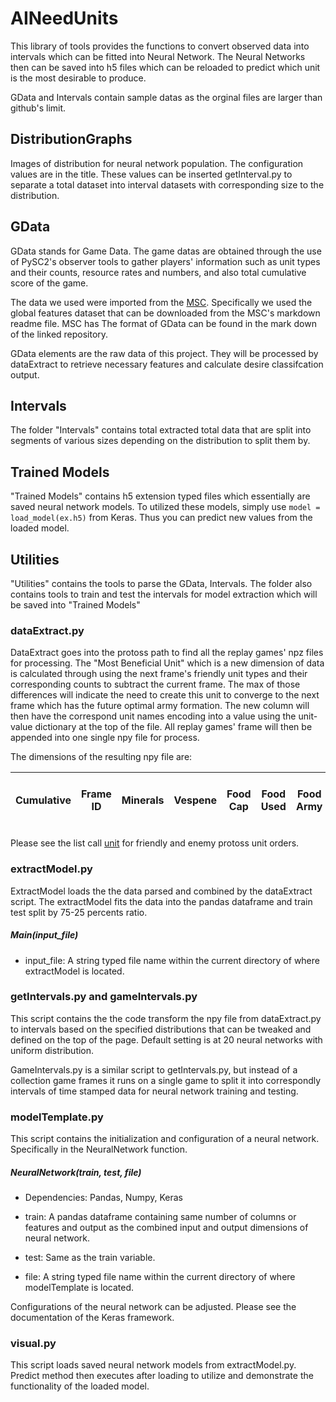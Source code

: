# AINeedUnits

This library of tools provides the functions to convert observed data into intervals which can be fitted into Neural Network. The Neural Networks then can be saved into h5 files which can be reloaded to predict which unit is the most desirable to produce.

GData and Intervals contain sample datas as the orginal files are larger than github's limit.

## DistributionGraphs

Images of distribution for neural network population. The configuration values are in the title. These values can be inserted getInterval.py to separate a total dataset into interval datasets with corresponding size to the distribution.

## GData

GData stands for Game Data. The game datas are obtained through the use of PySC2's observer tools to gather players' information such as unit types and their counts, resource rates and numbers, and also total cumulative score of the game.

The data we used were imported from the [MSC](https://github.com/wuhuikai/MSC). Specifically we used the global features dataset that can be downloaded from the MSC's markdown readme file. MSC has  The format of GData can be found in the mark down of the linked repository.

GData elements are the raw data of this project. They will be processed by dataExtract to retrieve necessary features and calculate desire classifcation output.

## Intervals

The folder "Intervals" contains total extracted total data that are split into segments of various sizes depending on the distribution to split them by.

## Trained Models

"Trained Models" contains h5 extension typed files which essentially are saved neural network models. To utilized these models, simply use `` model = load_model(ex.h5) `` from Keras. Thus you can predict new values from the loaded model.

## Utilities 

"Utilities" contains the tools to parse the GData, Intervals. The folder also contains tools to train and test the intervals for model extraction which will be saved into "Trained Models"

### dataExtract.py

DataExtract goes into the protoss path to find all the replay games' npz files for processing. The "Most Beneficial Unit" which is a new dimension of data is calculated through using the next frame's friendly unit types and their corresponding counts to subtract the current frame. The max of those differences will indicate the need to create this unit to converge to the next frame which has the future optimal army formation. The new column will then have the correspond unit names encoding into a value using the unit-value dictionary at the top of the file. All replay games' frame will then be appended into one single npy file for process.

The dimensions of the resulting npy file are:

| Cumulative | Frame ID | Minerals | Vespene | Food Cap | Food Used | Food Army | Food Worker | Idle Worker Count | Army Count | Warp Gate Count | 19 Friendly Protoss Units | 19 Enemy Protoss Units | Most Beneficial Unit |
|------------|----------|----------|---------|----------|-----------|-----------|-------------|-------------------|------------|-----------------|---------------------------|------------------------|----------------------|

Please see the list call [unit](https://github.com/rajasriramoju/Starcraft2-170/blob/master/Utilities/dataExtract.py) for friendly and enemy protoss unit orders. 

### extractModel.py

ExtractModel loads the the data parsed and combined by the dataExtract script. The extractModel fits the data into the pandas dataframe and train test split by 75-25 percents ratio.

##### Main(input_file)

- input_file: A string typed file name within the current directory of where extractModel is located.

### getIntervals.py and gameIntervals.py

This script contains the the code transform the npy file from dataExtract.py to intervals based on the specified distributions that can be tweaked and defined on the top of the page. Default setting is at 20 neural networks with uniform distribution. 

GameIntervals.py is a similar script to getIntervals.py, but instead of a collection game frames it runs on a single game to split it into correspondly intervals of time stamped data for neural network training and testing.

### modelTemplate.py

This script contains the initialization and configuration of a neural network. Specifically in the NeuralNetwork function.

##### NeuralNetwork(train, test, file)

- Dependencies: Pandas, Numpy, Keras

- train: A pandas dataframe containing same number of columns or features and output as the combined input and output dimensions of neural network.

- test: Same as the train variable.

- file: A string typed file name within the current directory of where modelTemplate is located.

Configurations of the neural network can be adjusted. Please see the documentation of the Keras framework.

### visual.py

This script loads saved neural network models from extractModel.py. Predict method then executes after loading to utilize and demonstrate the functionality of the loaded model.
